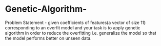 # Genetic-Algorithm-

Problem Statement - 
given coefficients of features(a vector of size 11) corresponding to an overfit model and your task is to apply genetic
algorithm in order to reduce the overfitting i.e. generalize the model so that the model performs better on
unseen data.

